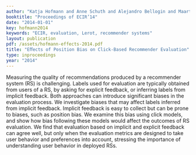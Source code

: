```yaml
---
author: "Katja Hofmann and Anne Schuth and Alejandro Bellogin and Maarten de Rijke"
booktitle: "Proceedings of ECIR’14"
date: "2014-01-01"
key: hofmann2014
keywords: "ECIR, evaluation, Lerot, recommender systems"
layout: publication
pdf: /assets/hofmann-effects-2014.pdf
title: "Eﬀects of Position Bias on Click-Based Recommender Evaluation"
type: inproceedings
year: "2014"
---
```


Measuring the quality of recommendations produced by a recommender system (RS) is challenging. Labels used for evaluation are typically obtained from users of a RS, by asking for explicit feedback, or inferring labels from implicit feedback. Both approaches can introduce significant biases in the evaluation process. We investigate biases that may affect labels inferred from implicit feedback. Implicit feedback is easy to collect but can be prone to biases, such as position bias. We examine this bias using click models, and show how bias following these models would affect the outcomes of RS evaluation. We find that evaluation based on implicit and explicit feedback can agree well, but only when the evaluation metrics are designed to take user behavior and preferences into account, stressing the importance of understanding user behavior in deployed RSs.

